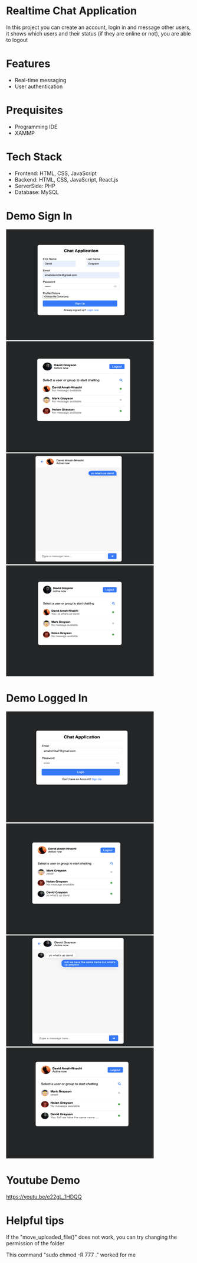 # Realtime Chat Application
In this project you can create an account, login in and message other users, it shows which users and their status (if they are online or not), you are able to logout

# Features
* Real-time messaging
* User authentication

# Prequisites
* Programming IDE
* XAMMP

# Tech Stack
* Frontend: HTML, CSS, JavaScript
* Backend: HTML, CSS, JavaScript, React.js
* ServerSide: PHP
* Database: MySQL

# Demo Sign In
<img src="SignInDemo.png" alt="Sign In Demo" width="400" height="300">
<img src="SignedInUser.png" alt="Signed In User" width="400" height="300">
<img src="SignedInUserMessagingOtherUser.png" alt="Messaging Other User" width="400" height="300">
<img src="SignedInUserAfterSendingMessage.png" alt="After Sending Message" width="400" height="300">

# Demo Logged In
<img src="LoginDemo.png" alt="Login Demo" width="400" height="300">
<img src="LoggedInUser.png" alt="Logged In User" width="400" height="300">
<img src="LoggedInUserRespondingToMessages.png" alt="Responding To Messages" width="400" height="300">
<img src="LoggedInUserAfterSendingMessage.png" alt="After Sending Message" width="400" height="300">


# Youtube Demo
https://youtu.be/e22gL_1HDQQ

# Helpful tips
If the "move_uploaded_file()" does not work, you can try changing the permission of the folder

This command "sudo chmod -R 777 ." worked for me